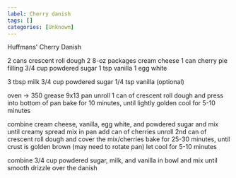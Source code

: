 ```yaml
---
label: Cherry danish
tags: []
categories: [Unknown]
---
```


Huffmans' Cherry Danish

2 cans crescent roll dough
2 8-oz packages cream cheese
1 can cherry pie filling
3/4 cup powdered sugar
1 tsp vanilla
1 egg white

3 tbsp milk
3/4 cup powdered sugar
1/4 tsp vanilla (optional)


oven -> 350
grease 9x13 pan
unroll 1 can of crescent roll dough and press into bottom of pan
bake for 10 minutes, until lightly golden
cool for 5-10 minutes

combine cream cheese, vanilla, egg white, and powdered sugar and mix until creamy
spread mix in pan
add can of cherries
unroll 2nd can of crescent roll dough and cover the mix/cherries
bake for 25-30 minutes, until crust is golden brown (may need to rotate pan)
let cool for 5-10 minutes

combine 3/4 cup powdered sugar, milk, and vanilla in bowl and mix until smooth
drizzle over the danish

